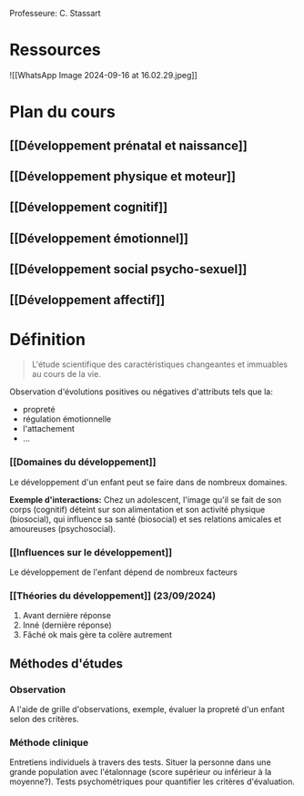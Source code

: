  
Professeure: C. Stassart
# Ressources
![[WhatsApp Image 2024-09-16 at 16.02.29.jpeg]]
# Plan du cours

## [[Développement prénatal et naissance]]
## [[Développement physique et moteur]]

## [[Développement cognitif]]
## [[Développement émotionnel]]
## [[Développement social psycho-sexuel]]

## [[Développement affectif]]

# Définition
> L'étude scientifique des caractéristiques changeantes et immuables au cours de la vie.



Observation d'évolutions positives ou négatives d'attributs tels que la:
- propreté
- régulation émotionnelle
- l'attachement
- ...

### [[Domaines du développement]]
Le développement d'un enfant peut se faire dans de nombreux domaines.


**Exemple d'interactions:**
Chez un adolescent, l'image qu'il se fait de son corps (cognitif) déteint sur son alimentation et son activité physique (biosocial), qui influence sa santé (biosocial) et ses relations amicales et amoureuses (psychosocial).

### [[Influences sur le développement]]
Le développement de l'enfant dépend de nombreux facteurs


### [[Théories du développement]] (23/09/2024)
1) Avant dernière réponse
2) Inné (dernière réponse)
3) Fâché ok mais gère ta colère autrement


## Méthodes d'études
### Observation
A l'aide de grille d'observations, exemple, évaluer la propreté d'un enfant selon des critères.
### Méthode clinique
Entretiens individuels à travers des tests. Situer la personne dans une grande population avec l'étalonnage (score supérieur ou inférieur à la moyenne?). Tests psychométriques pour quantifier les critères d'évaluation.












